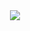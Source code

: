 <div align=center><img class="img" src="https://github-readme-stats.vercel.app/api/top-langs/?username=nschaefr&theme=default&hide=tex,html,css" /></div>
